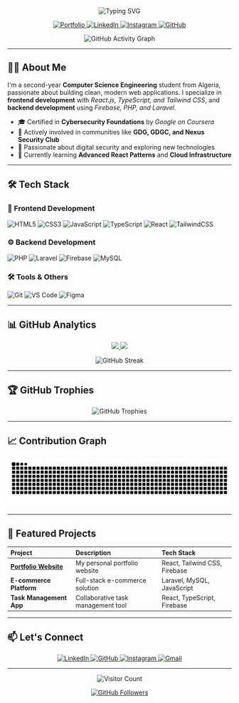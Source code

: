 <p align="center">
  <img src="https://readme-typing-svg.herokuapp.com?font=Fira+Code&weight=700&size=30&duration=4000&pause=1000&color=6E40C9&center=true&vCenter=true&width=500&height=50&lines=Hi+%F0%9F%91%8B%2C+I'm+Ayoub+Bezai;Full+Stack+Developer;CS+Student;Cybersecurity+Enthusiast" alt="Typing SVG" />
</p>

<p align="center">
  <a href="https://portfolio.ayoubbezai.site/" target="_blank">
    <img src="https://img.shields.io/badge/Portfolio-%23000000.svg?style=for-the-badge&logo=firefox&logoColor=#FF7139" alt="Portfolio"/>
  </a>
  <a href="https://www.linkedin.com/in/ayoub-bezai-b55315288/" target="_blank">
    <img src="https://img.shields.io/badge/linkedin-%230077B5.svg?style=for-the-badge&logo=linkedin&logoColor=white" alt="LinkedIn"/>
  </a>
  <a href="https://www.instagram.com/ayoubbezai/" target="_blank">
    <img src="https://img.shields.io/badge/Instagram-%23E4405F.svg?style=for-the-badge&logo=Instagram&logoColor=white" alt="Instagram"/>
  </a>
  <a href="https://github.com/ayoubbb1235" target="_blank">
    <img src="https://img.shields.io/badge/GitHub-100000?style=for-the-badge&logo=github&logoColor=white" alt="GitHub"/>
  </a>
</p>

<div align="center">
  
  ![GitHub Activity Graph](https://github-readme-activity-graph.vercel.app/graph?username=ayoubbezai&theme=react-dark&hide_border=true&area=true&height=300)
  
</div>

---

## 👨‍💻 About Me

I'm a second-year **Computer Science Engineering** student from Algeria, passionate about building clean, modern web applications. I specialize in **frontend development** with *React.js, TypeScript, and Tailwind CSS*, and **backend development** using *Firebase, PHP, and Laravel*.

- 🎓 Certified in **Cybersecurity Foundations** by *Google on Coursera*
- 👥 Actively involved in communities like **GDG, GDGC, and Nexus Security Club**
- 🔐 Passionate about digital security and exploring new technologies
- 🌱 Currently learning **Advanced React Patterns** and **Cloud Infrastructure**

---

## 🛠️ Tech Stack

### 📱 Frontend Development
![HTML5](https://img.shields.io/badge/html5-%23E34F26.svg?style=for-the-badge&logo=html5&logoColor=white)
![CSS3](https://img.shields.io/badge/css3-%231572B6.svg?style=for-the-badge&logo=css3&logoColor=white)
![JavaScript](https://img.shields.io/badge/javascript-%23323330.svg?style=for-the-badge&logo=javascript&logoColor=%23F7DF1E)
![TypeScript](https://img.shields.io/badge/typescript-%23007ACC.svg?style=for-the-badge&logo=typescript&logoColor=white)
![React](https://img.shields.io/badge/react-%2320232a.svg?style=for-the-badge&logo=react&logoColor=%2361DAFB)
![TailwindCSS](https://img.shields.io/badge/tailwindcss-%2338B2AC.svg?style=for-the-badge&logo=tailwind-css&logoColor=white)

### ⚙️ Backend Development
![PHP](https://img.shields.io/badge/php-%23777BB4.svg?style=for-the-badge&logo=php&logoColor=white)
![Laravel](https://img.shields.io/badge/laravel-%23FF2D20.svg?style=for-the-badge&logo=laravel&logoColor=white)
![Firebase](https://img.shields.io/badge/firebase-%23039BE5.svg?style=for-the-badge&logo=firebase)
![MySQL](https://img.shields.io/badge/mysql-%2300f.svg?style=for-the-badge&logo=mysql&logoColor=white)

### 🛠️ Tools & Others
![Git](https://img.shields.io/badge/git-%23F05033.svg?style=for-the-badge&logo=git&logoColor=white)
![VS Code](https://img.shields.io/badge/Visual%20Studio%20Code-0078d7.svg?style=for-the-badge&logo=visual-studio-code&logoColor=white)
![Figma](https://img.shields.io/badge/figma-%23F24E1E.svg?style=for-the-badge&logo=figma&logoColor=white)

---

## 📊 GitHub Analytics

<div align="center">
  
  <a href="https://github.com/ayoubbezai">
    <img height="180em" src="https://github-readme-stats.vercel.app/api?username=ayoubbezai&show_icons=true&hide_border=true&hide=prs&theme=radical&count_private=true&include_all_commits=true&show_icons=true" />
    <img height="180em" src="https://github-readme-stats.vercel.app/api/top-langs/?username=ayoubbezai&langs_count=8&exclude_repo=github-readme-stats,ayoubbezai&hide=html,css&layout=compact&theme=radical&hide_border=true" />
  </a>
  
  ![GitHub Streak](https://github-readme-streak-stats.herokuapp.com/?user=ayoubbezai&theme=radical&hide_border=true)
  
</div>

---

## 🏆 GitHub Trophies

<p align="center">
  <img src="https://github-profile-trophy.vercel.app/?username=ayoubbezai&theme=radical&no-frame=true&row=1&column=7&margin-w=15&margin-h=15" alt="GitHub Trophies" />
</p>

---

## 📈 Contribution Graph

<!-- Snake game contribution graph -->
<p align="center">
  <img src="https://raw.githubusercontent.com/ayoubbezai/ayoubbezai/output/github-contribution-grid-snake.svg" alt="Snake animation" />
</p>

---

## 📂 Featured Projects

<div align="center">
  
  | Project | Description | Tech Stack |
  | :--- | :--- | :--- |
  | **[Portfolio Website](https://portfolio.ayoubbezai.site/)** | My personal portfolio website | React, Tailwind CSS, Firebase |
  | **E-commerce Platform** | Full-stack e-commerce solution | Laravel, MySQL, JavaScript |
  | **Task Management App** | Collaborative task management tool | React, TypeScript, Firebase |
  
</div>

---

## 📫 Let's Connect

<p align="center">
  <a href="https://www.linkedin.com/in/ayoub-bezai-b55315288/" target="_blank">
    <img src="https://img.shields.io/badge/LinkedIn-0077B5?style=for-the-badge&logo=linkedin&logoColor=white" alt="LinkedIn"/>
  </a>
  <a href="https://github.com/ayoubbb1235" target="_blank">
    <img src="https://img.shields.io/badge/GitHub-100000?style=for-the-badge&logo=github&logoColor=white" alt="GitHub"/>
  </a>
  <a href="https://www.instagram.com/ayoubbezai/" target="_blank">
    <img src="https://img.shields.io/badge/Instagram-E4405F?style=for-the-badge&logo=instagram&logoColor=white" alt="Instagram"/>
  </a>
  <a href="mailto:your-email@example.com">
    <img src="https://img.shields.io/badge/Gmail-D14836?style=for-the-badge&logo=gmail&logoColor=white" alt="Gmail"/>
  </a>
</p>

---

<div align="center">
  
  ![Visitor Count](https://komarev.com/ghpvc/?username=ayoubbezai&label=Profile%20Views&color=0e75b6&style=flat)
  
  <a href="https://github.com/ayoubbezai?tab=followers">
    <img src="https://img.shields.io/github/followers/ayoubbezai?label=Follow&style=social" alt="GitHub Followers">
  </a>
  
</div>
